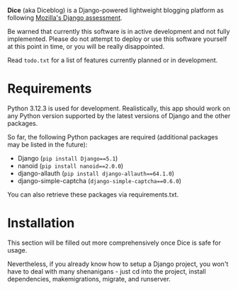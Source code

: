 **Dice** (aka Diceblog) is a Django-powered lightweight blogging platform as following [Mozilla's Django assessment](https://developer.mozilla.org/en-US/docs/Learn/Server-side/Django/django_assessment_blog).

Be warned that currently this software is in active development and not fully implemented. Please do not attempt to deploy or use this software yourself at this point in time, or you will be really disappointed.

Read `todo.txt` for a list of features currently planned or in development.
# Requirements
Python 3.12.3 is used for development. Realistically, this app should work on any Python version supported by the latest versions of Django and the other packages.

So far, the following Python packages are required (additional packages may be listed in the future):
* Django (`pip install Django==5.1`)
* nanoid (`pip install nanoid==2.0.0`)
* django-allauth (`pip install django-allauth==64.1.0`)
* django-simple-captcha (`django-simple-captcha==0.6.0`)

You can also retrieve these packages via requirements.txt.

# Installation
This section will be filled out more comprehensively once Dice is safe for usage.

Nevertheless, if you already know how to setup a Django project, you won't have to deal with many shenanigans - just cd into the project, install dependencies, makemigrations, migrate, and runserver.
